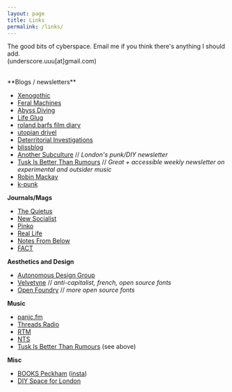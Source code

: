 ```yaml
---
layout: page
title: Links
permalink: /links/
---
```


The good bits of cyberspace. Email me if you think there's anything I should add.  
(underscore.uuu[at]gmail.com)

<br />
**Blogs / newsletters**

* [Xenogothic](https://xenogothic.com/)
* [Feral Machines](http://feralmachin.es/)
* [Abyss Diving](https://abyssdiving.wordpress.com/)
* [Life Glug](https://lifeglug.wordpress.com/)
* [roland barfs film diary](https://rolandbarfs.substack.com/)
* [utopian drivel](https://huw.substack.com/)
* [Deterritorial Investigations](https://deterritorialinvestigations.wordpress.com/)
* [blissblog](http://blissout.blogspot.com/)
* [Another Subculture](http://anothersubculture.co.uk/) // *London's punk/DIY newsletter*
* [Tusk Is Better Than Rumours](https://tuskisbetter.substack.com/) // *Great + accessible weekly newsletter on experimental and outsider music*
* [Robin Mackay](http://readthis.wtf/)
* [k-punk](http://k-punk.abstractdynamics.org/)

**Journals/Mags**
* [The Quietus](https://thequietus.com/)
* [New Socialist](https://newsocialist.org.uk/)
* [Pinko](https://pinko.online/)
* [Real Life](https://reallifemag.com/)
* [Notes From Below](https://notesfrombelow.org/)
* [FACT](https://www.factmag.com/)

**Aesthetics and Design**

* [Autonomous Design Group](https://www.weareadg.org/)
* [Velvetyne](http://velvetyne.fr/) // *anti-capitalist, french, open source fonts*
* [Open Foundry](https://open-foundry.com/fonts) // *more open source fonts*

**Music**
* [panic.fm](https://panicfmcollective.tumblr.com/)
* [Threads Radio](https://threadsradio.com/)
* [RTM](https://rtm.fm/)
* [NTS](https://www.nts.live/)
* [Tusk Is Better Than Rumours](https://tuskisbetter.substack.com/) (see above)

**Misc**
* [BOOKS Peckham](https://books-peckham.com/) ([insta](https://www.instagram.com/bookspeckham/))
* [DIY Space for London](https://diyspaceforlondon.org/)
